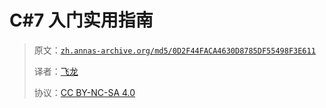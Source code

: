 # C#7 入门实用指南

> 原文：[`zh.annas-archive.org/md5/0D2F44FACA4630D8785DF55498F3E611`](https://zh.annas-archive.org/md5/0D2F44FACA4630D8785DF55498F3E611)
> 
> 译者：[飞龙](https://github.com/wizardforcel)
> 
> 协议：[CC BY-NC-SA 4.0](http://creativecommons.org/licenses/by-nc-sa/4.0/)